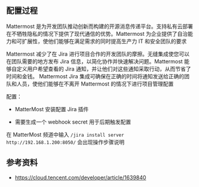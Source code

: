 ## 配置过程

Mattermost 是为开发团队推动创新而构建的开源消息传递平台。支持私有云部署在不牺牲隐私的情况下提供了现代通信的优势。Mattermost 为企业提供了自治能力和可扩展性，使他们能够在满足需求的同时提高生产力 IT 和安全团队的要求

Mattermost 减少了在 Jira 进行项目合作的开发团队的摩擦。无缝集成使您可以在团队需要的地方发布 Jira 信息，以简化协作并快速解决问题。Mattermost 能够自定义用户希望查看的 Jira 通知，并让他们对这些通知采取行动，从而节省了时间和金钱。 Mattermost Jira 集成可确保在正确的时间将通知发送给正确的团队和人员，使他们能够在不离开 Mattermost 的情况下进行项目管理配置

配置：

- MatterMost 安装配置 Jira 插件

- 需要生成一个 webhook secret 用于后期触发配置

在 MatterMost 频道中输入 `/jira install server http://192.168.1.200:8050/` 会出现操作步骤说明

## 参考资料

- <https://cloud.tencent.com/developer/article/1639840>